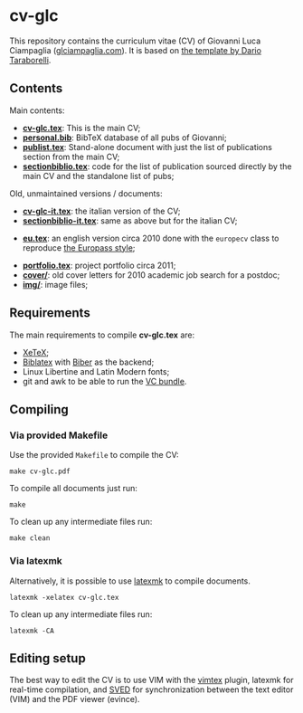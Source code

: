 cv-glc
======

This repository contains the curriculum vitae (CV) of Giovanni Luca Ciampaglia
([glciampaglia.com](//glciampaglia.com)). It is based on [the template by Dario
Taraborelli](https://nitens.org/w/cvtex/).

## Contents

Main contents:
- **[cv-glc.tex](./cv-glc.tex)**: This is the main CV;
- **[personal.bib](./personal.bib)**: BibTeX database of all pubs of Giovanni;
- **[publist.tex](./publist.tex)**: Stand-alone document with just the list of
  publications section from the main CV;
- **[sectionbiblio.tex](./sectionbiblio.tex)**: code for the list of
  publication sourced directly by the main CV and the standalone list of pubs;

Old, unmaintained versions / documents:
- **[cv-glc-it.tex](./cv-glc-it.tex)**: the italian version of the CV;
- **[sectionbiblio-it.tex](./sectionbiblio-it.tex)**: same as above but for the
  italian CV;
* **[eu.tex](./eu.tex)**: an english version circa 2010 done with the
  `europecv` class to reproduce [the Europass
  style](https://europa.eu/europass/en);
- **[portfolio.tex](./portfolio.tex)**: project portfolio circa 2011;
- **[cover/](./cover/)**: old cover letters for 2010 academic job search for a
  postdoc;
- **[img/](./img/)**: image files;


## Requirements

The main requirements to compile **cv-glc.tex** are:

* [XeTeX](https://tug.org/xetex/);
* [Biblatex](https://biblatex.org/) with [Biber](https://github.com/plk/biber) as the backend;
* Linux Libertine and Latin Modern fonts;
* git and awk to be able to run the [VC bundle](https://ctan.org/pkg/vc).

## Compiling

### Via provided Makefile

Use the provided `Makefile` to compile the CV:

    make cv-glc.pdf

To compile all documents just run:

    make

To clean up any intermediate files run:

    make clean

### Via latexmk

Alternatively, it is possible to use [latexmk](https://ctan.org/pkg/latexmk/) to compile documents.

    latexmk -xelatex cv-glc.tex

To clean up any intermediate files run:

    latexmk -CA

## Editing setup

The best way to edit the CV is to use VIM with the
[vimtex](//github.com/lervag/vimtex.git) plugin, latexmk for real-time
compilation, and [SVED](https://github.com/peder2tm/sved.git) for
synchronization between the text editor (VIM) and the PDF viewer (evince). 

